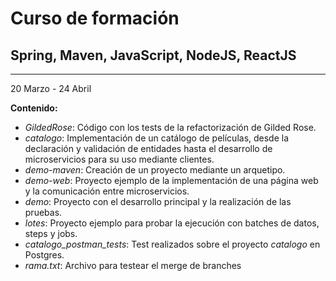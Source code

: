 # Curso de formación
## Spring, Maven, JavaScript, NodeJS, ReactJS

---
20 Marzo - 24 Abril

**Contenido:**
* *GildedRose*: Código con los tests de la refactorización de Gilded Rose.
* *catalogo*: Implementación de un catálogo de películas, desde la declaración y validación de entidades hasta el desarrollo de microservicios para su uso mediante clientes.
* *demo-maven*: Creación de un proyecto mediante un arquetipo.
* *demo-web*: Proyecto ejemplo de la implementación de una página web y la comunicación entre microservicios.
* *demo*: Proyecto con el desarrollo principal y la realización de las pruebas.
* *lotes*: Proyecto ejemplo para probar la ejecución con batches de datos, steps y jobs.
* *catalogo_postman_tests*: Test realizados sobre el proyecto _catalogo_ en Postgres.
* *rama.txt*: Archivo para testear el merge de branches